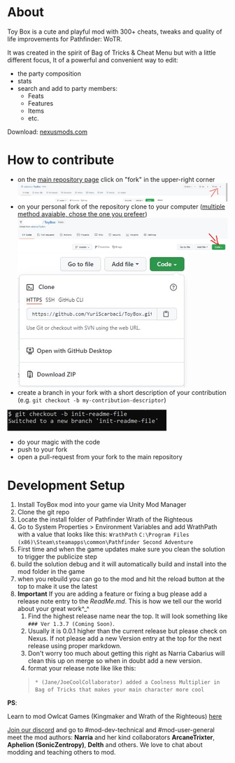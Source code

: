 # About
Toy Box is a cute and playful mod with 300+ cheats, tweaks and quality of life improvements for Pathfinder: WoTR.

It was created in the spirit of Bag of Tricks & Cheat Menu but with a little different focus, It of a powerful and convenient way to edit:
- the party composition
- stats
- search and add to party members:
  - Feats
  - Features
  - Items
  - etc.

Download: [nexusmods.com](https://www.nexusmods.com/pathfinderwrathoftherighteous/mods/8)

# How to contribute

- on the [main repository page](https://github.com/cabarius/ToyBox) click on "fork" in the upper-right corner
![alt text](./documentation-assets/github-fork.jpg "github fork button position")
- on your personal fork of the repository clone to your computer ([multiple method avaiable, chose the one you prefeer](https://docs.github.com/en/repositories/creating-and-managing-repositories/cloning-a-repository))
![alt text](./documentation-assets/github-clone-1.jpg "github code button position")
![alt text](./documentation-assets/github-clone-2.jpg "github code button preview")
- create a branch in your fork with a short description of your contribution (e.g. `git checkout -b my-contribution-descriptor`)

![alt text](./documentation-assets/github-new-branch.jpg "git checkout -b example")
- do your magic with the code
- push to your fork
- open a pull-request from your fork to the main repository

# Development Setup
1. Install ToyBox mod into your game via Unity Mod Manager
1. Clone the git repo
1. Locate the install folder of Pathfinder Wrath of the Righteous
1. Go to System Properties > Environment Variables and add WrathPath with a value that looks like this:
        `WrathPath`   `C:\Program Files (x86)\Steam\steamapps\common\Pathfinder Second Adventure`
1.  First time and when the game updates make sure you clean the solution to trigger the publicize step
1. build the solution debug and it will automatically build and install into the mod folder in the game
1.  when you rebuild you can go to the mod and hit the reload button at the top to make it use the latest
1. **Important** If you are adding a feature or fixing a bug please add a release note entry to the *ReadMe.md*.  This is how we tell our the world about your great work^_^
    1. Find the highest release name near the top. It will look something like `### Ver 1.3.7 (Coming Soon)`. 
    1. Usually it is 0.0.1 higher than the current release but please check on Nexus.  If not please add a new Version entry at the top for the next release using proper markdown. 
    1. Don't worry too much about getting this right as Narria Cabarius will clean this up on merge so when in doubt add a new version.
    1. format your release note like like this:
    >```* (Jane/JoeCoolCollaborator) added a Coolness Multiplier in Bag of Tricks that makes your main character more cool```

**PS**: 

Learn to mod Owlcat Games (Kingmaker and Wrath of the Righteous) [here](https://github.com/spacehamster/OwlcatModdingWiki/wiki/Beginner-Guide)
        
[Join our discord](https://discord.gg/wotr) and go to #mod-dev-technical and #mod-user-general meet the mod authors: **Narria** and her kind collaborators **ArcaneTrixter**, **Aphelion (SonicZentropy)**, **Delth** and others.  We love to chat about modding and teaching others to mod.
